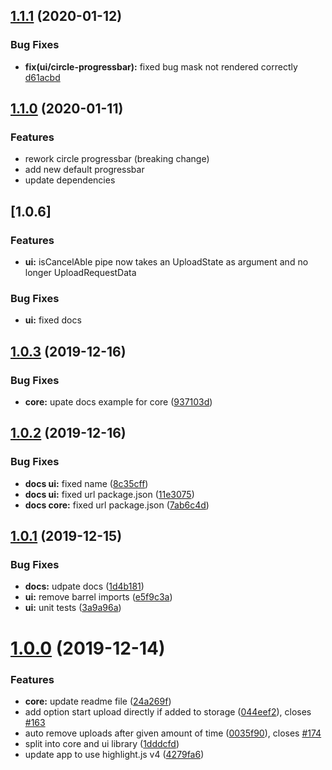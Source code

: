 ## [1.1.1](https://github.com/r-hannuschka/ngx-fileupload/compare/4.1.0...4.1.1) (2020-01-12)

### Bug Fixes

* **fix(ui/circle-progressbar):** fixed bug mask not rendered correctly [d61acbd](https://github.com/r-hannuschka/ngx-fileupload/commit/d61acbd5f979af09c8251b9d6bec4fe5c37a863c)


## [1.1.0](https://github.com/r-hannuschka/ngx-fileupload/compare/4.0.3...4.1.0) (2020-01-11)

### Features

- rework circle progressbar (breaking change)
- add new default progressbar
- update dependencies


## [1.0.6]

### Features


* **ui:** isCancelAble pipe now takes an UploadState as argument and no longer UploadRequestData

### Bug Fixes

* **ui:** fixed docs



## [1.0.3](https://github.com/r-hannuschka/ngx-fileupload/compare/4.0.2...4.0.3) (2019-12-16)

### Bug Fixes

* **core:** upate docs example for core ([937103d](https://github.com/r-hannuschka/ngx-fileupload/commit/937103d873458e04ac3e0c70bf7152758c03b45a))


## [1.0.2](https://github.com/r-hannuschka/ngx-fileupload/compare/4.0.1...4.0.2) (2019-12-16)

### Bug Fixes

* **docs ui:** fixed name ([8c35cff](https://github.com/r-hannuschka/ngx-fileupload/commit/8c35cff801e8de00723e0c1a84547e4ed6e742c4))
* **docs ui:** fixed url package.json ([11e3075](https://github.com/r-hannuschka/ngx-fileupload/commit/11e30754715a96dbd3ad0c06c7fcc95c877a894f))
* **docs core:** fixed url package.json ([7ab6c4d](https://github.com/r-hannuschka/ngx-fileupload/commit/7ab6c4d5d0d286aed5ed3417d523b786679a4274))


## [1.0.1](https://github.com/r-hannuschka/ngx-fileupload/compare/4.0.0...4.0.1) (2019-12-15)


### Bug Fixes

* **docs:** udpate docs ([1d4b181](https://github.com/r-hannuschka/ngx-fileupload/commit/1d4b1811e2e874cb7eb32f501ef183b707ec73d7))
* **ui:** remove barrel imports ([e5f9c3a](https://github.com/r-hannuschka/ngx-fileupload/commit/e5f9c3af3e0c97f74f7586e622bb666d5d901f2c))
* **ui:** unit tests ([3a9a96a](https://github.com/r-hannuschka/ngx-fileupload/commit/3a9a96a965e9e21a758144ffa9f19da175240791))


# [1.0.0](https://github.com/r-hannuschka/ngx-fileupload/compare/3.4.3...4.0.0) (2019-12-14)

### Features

* **core:** update readme file ([24a269f](https://github.com/r-hannuschka/ngx-fileupload/commit/24a269f3e006f89a226a47f2ad614ed542a5f53c))
* add option start upload directly if added to storage ([044eef2](https://github.com/r-hannuschka/ngx-fileupload/commit/044eef27917f8ff4f00b89ec9760b2b45265182d)), closes [#163](https://github.com/r-hannuschka/ngx-fileupload/issues/163)
* auto remove uploads after given amount of time ([0035f90](https://github.com/r-hannuschka/ngx-fileupload/commit/0035f907ab7ca392cbdb1ae74af0aeed86cae483)), closes [#174](https://github.com/r-hannuschka/ngx-fileupload/issues/174)
* split into core and ui library ([1dddcfd](https://github.com/r-hannuschka/ngx-fileupload/commit/1dddcfd957c7a63d205b4712b363e89d1d1096ca))
* update app to use highlight.js v4 ([4279fa6](https://github.com/r-hannuschka/ngx-fileupload/commit/4279fa650d14b380de95c8bfc1b8e2ec9841de6a))
